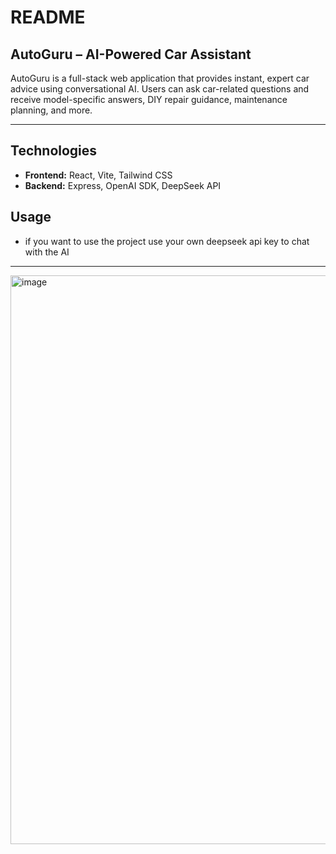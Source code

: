 # README

## AutoGuru – AI-Powered Car Assistant

AutoGuru is a full-stack web application that provides instant, expert car advice using conversational AI. Users can ask car-related questions and receive model-specific answers, DIY repair guidance, maintenance planning, and more.

---

## Technologies

- **Frontend:** React, Vite, Tailwind CSS
- **Backend:** Express, OpenAI SDK, DeepSeek API

## Usage
- if you want to use the project use your own deepseek api key to chat with the AI

---
<img width="1896" height="910" alt="image" src="https://github.com/user-attachments/assets/669ce28a-2bdd-4c6d-8d85-3f2c8e5db049" />
